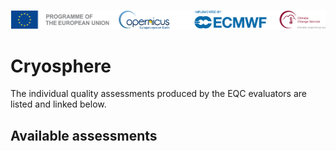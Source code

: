 ![logo](../../LogoLine_horizon_C3S.png)

# Cryosphere

The individual quality assessments produced by the EQC evaluators are listed and linked below.

## Available assessments

```{tableofcontents}
```

